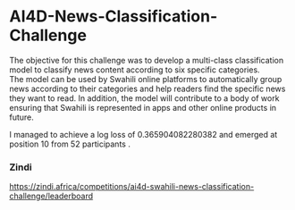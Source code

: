 # AI4D-News-Classification-Challenge
The objective for this challenge was to develop a multi-class classification model to classify news content according to six specific categories.  
The model can be used by Swahili online platforms to automatically group news according to their categories and help readers find the specific news they want to read. In addition, the model will contribute to a body of work ensuring that Swahili is represented in apps and other online products in future.

I managed to achieve a log loss of 0.365904082280382 and emerged at position 10 from 52 participants .




### Zindi
https://zindi.africa/competitions/ai4d-swahili-news-classification-challenge/leaderboard
